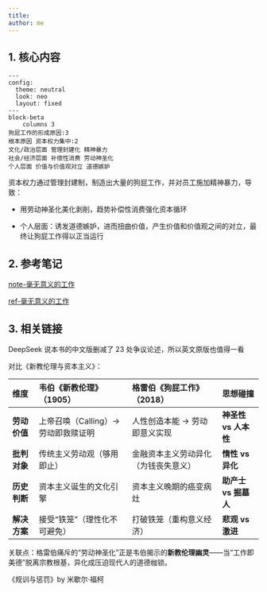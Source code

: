 ```yaml
---
title: 
author: me
---
```


## 1. 核心内容

```mermaid
---
config:
  theme: neutral
  look: neo
  layout: fixed
---
block-beta
    columns 3
狗屁工作的形成原因:3
根本原因 资本权力集中:2
文化/政治层面 管理封建化 精神暴力
社会/经济层面 补偿性消费 劳动神圣化
个人层面 价值与价值观对立 道德嫉妒
```

资本权力通过管理封建制，制造出大量的狗屁工作，并对员工施加精神暴力，导致：

- 用劳动神圣化美化剥削，趋势补偿性消费强化资本循环

- 个人层面：诱发道德嫉妒，进而扭曲价值，产生价值和价值观之间的对立，最终让狗屁工作得以正当运行

## 2. 参考笔记

[note-毫无意义的工作](/docs/note-毫无意义的工作.md)

[ref-毫无意义的工作](/docs/ref-毫无意义的工作.md)

## 3. 相关链接

DeepSeek 说本书的中文版删减了 23 处争议论述，所以英文原版也值得一看

对比《新教伦理与资本主义》：

| **维度**     | **韦伯《新教伦理》**（1905）        | **格雷伯《狗屁工作》**（2018）       | **思想碰撞**         |
| :----------- | :---------------------------------- | :----------------------------------- | :------------------- |
| **劳动价值** | 上帝召唤（Calling）→ 劳动即救赎证明 | 人性创造本能 → 劳动即意义实现        | **神圣性 vs 人本性** |
| **批判对象** | 传统主义劳动观（够用即止）          | 金融资本主义劳动异化（为钱丧失意义） | **惰性 vs 异化**     |
| **历史判断** | 资本主义诞生的文化引擎              | 资本主义晚期的癌变病灶               | **助产士 vs 掘墓人** |
| **解决方案** | 接受“铁笼”（理性化不可避免）        | 打破铁笼（重构意义经济）             | **悲观 vs 激进**     |

关联点：格雷伯痛斥的“劳动神圣化”正是韦伯揭示的**新教伦理幽灵**——当“工作即美德”脱离宗教根基，异化成压迫现代人的道德枷锁。

《规训与惩罚》by 米歇尔·福柯

[](/docs/card-.md)

